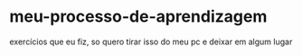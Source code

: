 # meu-processo-de-aprendizagem
exercícios que eu fiz, so quero tirar isso do meu pc e deixar em algum lugar 
